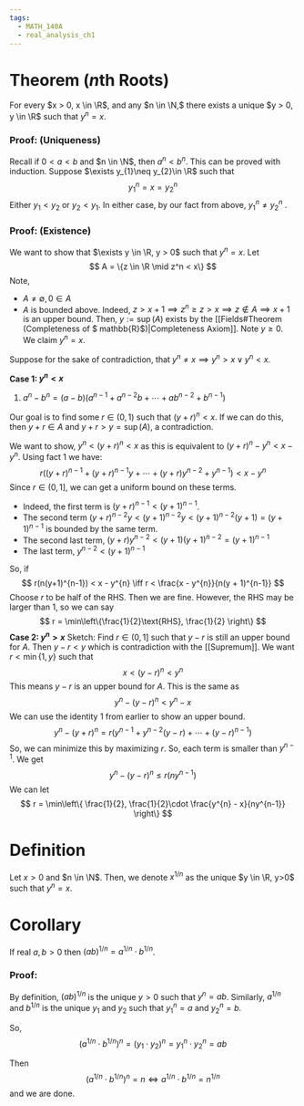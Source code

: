 ```yaml
---
tags:
  - MATH_140A
  - real_analysis_ch1
---
```

# Theorem ($n$th Roots)
For every $x > 0, x \in \R$, and any $n \in \N,$ there exists a unique $y > 0, y \in \R$ such that $y^{n}= x$. 

### Proof: (Uniqueness)
Recall if $0 < a < b$ and $n \in \N$, then $a^{n}< b^{n}$. This can be proved with induction. Suppose $\exists y_{1}\neq y_{2}\in \R$ such that 
$$
y_{1}^{n} = x = y_{2}^{n}
$$
Either $y_{1} < y_{2}$ or $y_{2}< y_{1}$. In either case, by our fact from above, $y_{1}^{n} \neq y_{2}^{n}$ . 
### Proof: (Existence)
We want to show that $\exists y \in \R, y > 0$ such that $y^{n}= x$. Let 
$$
A = \{z \in \R \mid z^n < x\}
$$
Note, 
- $A \neq \emptyset, 0 \in A$
- $A$ is bounded above. Indeed, $z > x + 1 \implies z^{n} \geq z > x \implies z \not\in A \implies x + 1$ is an upper bound. 
Then, $y := \sup(A)$ exists by the [[Fields#Theorem (Completeness of $ mathbb{R}$)|Completeness Axiom]]. Note $y \geq 0$. We claim $y^n = x$. 

Suppose for the sake of contradiction, that $y^{n} \neq x \implies y^{n}> x \vee y^{n} < x$.

**Case 1: $y^{n}< x$** 
1.  $a^{n}- b^{n}= (a - b)(a^{n-1} + a^{n-2}b + \cdots + ab^{n-2} + b^{n-1})$ 

Our goal is to find some $r \in (0, 1)$ such that $(y + r)^{n}< x$. If we can do this, then $y + r \in A$ and $y + r > y = \sup(A)$, a contradiction. 

We want to show, $y^{n}< (y + r)^{n} < x$ as this is equivalent to $(y + r)^{n} - y^{n}< x- y^{n}$. Using fact $1$ we have:
$$
r\left((y + r)^{n-1} + (y+r)^{n-1}y + \cdots + (y+r)y^{n-2} + y^{n-1}\right) < x - y^{n}
$$
Since $r \in (0, 1]$, we can get a uniform bound on these terms. 
- Indeed, the first term is $(y + r)^{n-1} < (y + 1)^{n-1}$. 
- The second term $(y + r)^{n-2}y < (y+1)^{n-2}y < (y+1)^{n-2}(y+1) = (y+1)^{n-1}$ is bounded by the same term. 
- The second last term, $(y+r)y^{n-2}< (y+1)(y+1)^{n-2} = (y+1)^{n-1}$ 
- The last term, $y^{n-2}< (y+1)^{n-1}$ 

So, if 
$$
r(n(y+1)^{n-1}) < x - y^{n} \iff r < \frac{x - y^{n}}{n(y + 1)^{n-1}}
$$
Choose $r$ to be half of the RHS. Then we are fine. However, the RHS may be larger than $1$, so we can say
$$
r = \min\left\{\frac{1}{2}\text{RHS}, \frac{1}{2} \right\}
$$
**Case 2: $y^{n}> x$**
Sketch: Find $r \in (0, 1]$ such that $y - r$ is still an upper bound for $A$. Then $y - r < y$ which is  contradiction with the [[Supremum]]. We want $r < \min\{1, y\}$ such that
$$
x < (y - r)^{n}< y^{n}
$$
This means $y - r$ is an upper bound for $A$. This is the same as 
$$
y^{n} - (y - r)^{n} < y^{n} - x
$$
We can use the identity $1$ from earlier to show an upper bound.
$$
y^{n}- (y + r)^{n} = r(y^{n-1}+y^{n-2}(y-r) + \cdots + (y-r)^{n-1})
$$
So, we can minimize this by maximizing $r$. So, each term is smaller than $y^{n-1}$. We get 
$$
y^{n}- (y-r)^{n} \leq r(ny^{n-1})
$$
We can let 
$$
r = \min\left\{ \frac{1}{2}, \frac{1}{2}\cdot \frac{y^{n} - x}{ny^{n-1}} \right\}
$$

# Definition
Let $x > 0$ and $n \in \N$. Then, we denote $x^{1 / n}$ as the unique $y \in \R, y>0$ such that $y^{n}= x$. 

# Corollary
If real $a,b > 0$ then $(ab)^{1/n} = a^{1/{n}}\cdot b^{{1/n}}$. 
### Proof: 
By definition, $(ab)^{1/n}$ is the unique $y>0$ such that $y^{n}= ab$. Similarly, $a^{1 / n}$ and $b^{1/n}$ is the unique $y_1$ and $y_{2}$ such that $y_{1}^{n}= a$ and $y_{2}^{n}= b$.

So, 
$$
(a^{1/n} \cdot b^{1/n})^{n} = (y_{1}\cdot y_{2})^{n}= y_{1}^{n}\cdot y_{2}^{n} = ab
$$

Then 
$$
(a^{1/n} \cdot b^{1/n})^{n} = n \iff a^{1/n} \cdot b^{1/n} = n^{1/n}
$$
and we are done.